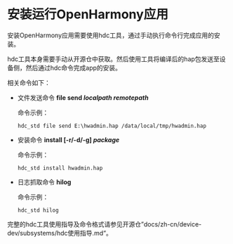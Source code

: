 # 安装运行OpenHarmony应用

安装OpenHarmony应用需要使用hdc工具，通过手动执行命令行完成应用的安装。


hdc工具本身需要手动从开源仓中获取。然后使用工具将编译后的hap包发送至设备侧，然后通过hdc命令完成app的安装。


相关命令如下：


- 文件发送命令
  **file send  *localpath remotepath***

  命令示例：

  ```
  hdc_std file send E:\hwadmin.hap /data/local/tmp/hwadmin.hap
  ```

- 安装命令
  **install [-r/-d/-g]  *package***

  命令示例：

  ```
  hdc_std install hwadmin.hap
  ```

- 日志抓取命令
  **hilog**

  命令示例：

  ```
  hdc_std hilog
  ```


完整的hdc工具使用指导及命令格式请参见开源仓”docs/zh-cn/device-dev/subsystems/hdc使用指导.md“。

